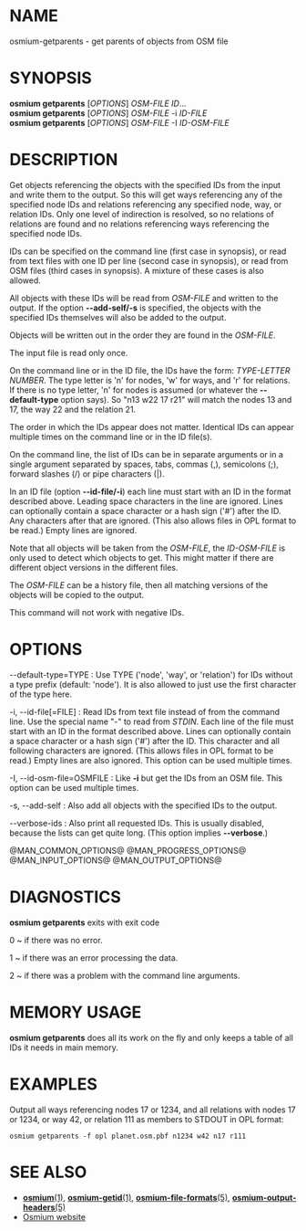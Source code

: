 
# NAME

osmium-getparents - get parents of objects from OSM file


# SYNOPSIS

**osmium getparents** \[*OPTIONS*\] *OSM-FILE* *ID*...\
**osmium getparents** \[*OPTIONS*\] *OSM-FILE* -i *ID-FILE*\
**osmium getparents** \[*OPTIONS*\] *OSM-FILE* -I *ID-OSM-FILE*


# DESCRIPTION

Get objects referencing the objects with the specified IDs from the input and
write them to the output. So this will get ways referencing any of the
specified node IDs and relations referencing any specified node, way, or
relation IDs. Only one level of indirection is resolved, so no relations of
relations are found and no relations referencing ways referencing the specified
node IDs.

IDs can be specified on the command line (first case in synopsis), or read from
text files with one ID per line (second case in synopsis), or read from OSM
files (third cases in synopsis). A mixture of these cases is also allowed.

All objects with these IDs will be read from *OSM-FILE* and written to the
output. If the option **\--add-self/-s** is specified, the objects with
the specified IDs themselves will also be added to the output.

Objects will be written out in the order they are found in the *OSM-FILE*.

The input file is read only once.

On the command line or in the ID file, the IDs have the form: *TYPE-LETTER*
*NUMBER*. The type letter is 'n' for nodes, 'w' for ways, and 'r' for
relations. If there is no type letter, 'n' for nodes is assumed (or whatever
the **\--default-type** option says). So "n13 w22 17 r21" will match the nodes
13 and 17, the way 22 and the relation 21.

The order in which the IDs appear does not matter. Identical IDs can appear
multiple times on the command line or in the ID file(s).

On the command line, the list of IDs can be in separate arguments or in a
single argument separated by spaces, tabs, commas (,), semicolons (;), forward
slashes (/) or pipe characters (|).

In an ID file (option **\--id-file/-i**) each line must start with an ID in
the format described above. Leading space characters in the line are ignored.
Lines can optionally contain a space character or a hash sign ('#') after the
ID. Any characters after that are ignored. (This also allows files in OPL
format to be read.) Empty lines are ignored.

Note that all objects will be taken from the *OSM-FILE*, the *ID-OSM-FILE* is
only used to detect which objects to get. This might matter if there are
different object versions in the different files.

The *OSM-FILE* can be a history file, then all matching versions of the objects
will be copied to the output.

This command will not work with negative IDs.


# OPTIONS

\--default-type=TYPE
:   Use TYPE ('node', 'way', or 'relation') for IDs without a type prefix
    (default: 'node'). It is also allowed to just use the first character
    of the type here.

-i, \--id-file[=FILE]
:   Read IDs from text file instead of from the command line. Use the special
    name "-" to read from *STDIN*. Each line of the file must start with an
    ID in the format described above. Lines can optionally contain a space
    character or a hash sign ('#') after the ID. This character and all
    following characters are ignored. (This allows files in OPL format to be
    read.) Empty lines are also ignored. This option can be used multiple
    times.

-I, \--id-osm-file=OSMFILE
:   Like **-i** but get the IDs from an OSM file. This option can be used
    multiple times.

-s, \--add-self
:   Also add all objects with the specified IDs to the output.

\--verbose-ids
:   Also print all requested IDs. This is usually disabled, because
    the lists can get quite long. (This option implies **\--verbose**.)

@MAN_COMMON_OPTIONS@
@MAN_PROGRESS_OPTIONS@
@MAN_INPUT_OPTIONS@
@MAN_OUTPUT_OPTIONS@

# DIAGNOSTICS

**osmium getparents** exits with exit code

0
  ~ if there was no error.

1
  ~ if there was an error processing the data.

2
  ~ if there was a problem with the command line arguments.


# MEMORY USAGE

**osmium getparents** does all its work on the fly and only keeps a table of
all IDs it needs in main memory.


# EXAMPLES

Output all ways referencing nodes 17 or 1234, and all relations with nodes 17
or 1234, or way 42, or relation 111 as members to STDOUT in OPL format:

    osmium getparents -f opl planet.osm.pbf n1234 w42 n17 r111


# SEE ALSO

* [**osmium**(1)](osmium.html), [**osmium-getid**(1)](osmium-getid.html), [**osmium-file-formats**(5)](osmium-file-formats.html), [**osmium-output-headers**(5)](osmium-output-headers.html)
* [Osmium website](https://osmcode.org/osmium-tool/)

